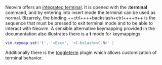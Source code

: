 Neovim offers an [integrated terminal](http://neovim.io/doc/user/nvim_terminal_emulator.html).
It is opened with the **:terminal** command, and by entering into insert mode the terminal can be used as normal.
Bizarrely, the binding ++ctrl++++backslash+ctrl++++n++ is the sequence that must be pressed to exit terminal mode and to be able to interact with Neovim.
A sensible alternative keymapping provided in the documentation also illustrates there is a **t** mode for keymappings:

```lua
vim.keymap.set('t', '<Esc>', '<C-bslash><C-N>' )
```

Additionally there is the [toggleterm](https://github.com/akinsho/toggleterm.nvim) plugin which allows customization of terminal behavior.

